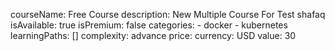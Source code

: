 courseName: Free Course
description: New Multiple Course For Test shafaq
isAvailable: true
isPremium: false
categories: 
    - docker
    - kubernetes
learningPaths: []
complexity: advance
price:
    currency: USD
    value: 30
